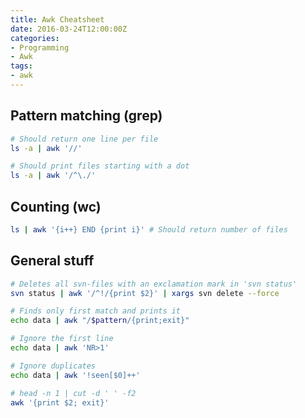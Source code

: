 ```yaml
---
title: Awk Cheatsheet
date: 2016-03-24T12:00:00Z
categories:
- Programming
- Awk
tags:
- awk
---
```

## Pattern matching (grep)
```bash
# Should return one line per file
ls -a | awk '//'

# Should print files starting with a dot
ls -a | awk '/^\./'
```

## Counting (wc)
```bash
ls | awk '{i++} END {print i}' # Should return number of files
```
## General stuff
```bash
# Deletes all svn-files with an exclamation mark in 'svn status'
svn status | awk '/^!/{print $2}' | xargs svn delete --force

# Finds only first match and prints it
echo data | awk "/$pattern/{print;exit}"

# Ignore the first line
echo data | awk 'NR>1'

# Ignore duplicates
echo data | awk '!seen[$0]++'

# head -n 1 | cut -d ' ' -f2
awk '{print $2; exit}'
```
